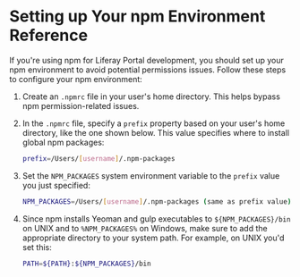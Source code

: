 # Setting up Your npm Environment Reference

If you're using npm for Liferay Portal development, you should set up your npm environment to avoid potential permissions issues. Follow these steps to configure your npm environment:

1. Create an `.npmrc` file in your user's home directory. This helps bypass npm permission-related issues. 
1. In the `.npmrc` file, specify a `prefix` property based on your user's home directory, like the one shown below. This value specifies where to install global npm packages:

    ```bash
    prefix=/Users/[username]/.npm-packages
    ```

1. Set the `NPM_PACKAGES` system environment variable to the `prefix` value you just specified:

    ```bash
    NPM_PACKAGES=/Users/[username]/.npm-packages (same as prefix value)
    ```

1. Since npm installs Yeoman and gulp executables to `${NPM_PACKAGES}/bin` on UNIX and to `%NPM_PACKAGES%` on Windows, make sure to add the appropriate directory to your system path. For example, on UNIX you'd set this:

    ```bash
    PATH=${PATH}:${NPM_PACKAGES}/bin
    ```